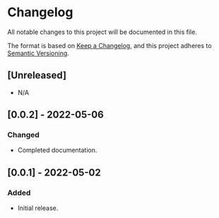 # Changelog

All notable changes to this project will be documented in this file.

The format is based on [Keep a Changelog](https://keepachangelog.com/en/1.0.0/),
and this project adheres to [Semantic Versioning](https://semver.org/spec/v2.0.0.html).

## [Unreleased]

- N/A

## [0.0.2] - 2022-05-06

### Changed

- Completed documentation.

## [0.0.1] - 2022-05-02

### Added

- Initial release.
